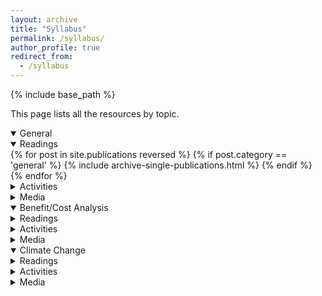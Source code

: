 ```yaml
---
layout: archive
title: "Syllabus"
permalink: /syllabus/
author_profile: true
redirect_from:
  - /syllabus
---
```


{% include base_path %}

This page lists all the resources by topic. 

<details open>
  <summary> General </summary>
  <div class="content">
    <details class="sub_detail" open>
      <summary> Readings </summary>
      <div class="content">
          {% for post in site.publications reversed %}
              {% if post.category == 'general' %}
                {% include archive-single-publications.html %}
              {% endif %}
          {% endfor %}
      </div>
    </details>
    <details class="sub_detail" close>
      <summary> Activities </summary>
      <div class="content">
          {% for post in site.activities reversed %}
              {% if post.category == 'general' %}
                {% include archive-single-activities.html %}
              {% endif %}
          {% endfor %}
      </div>
    </details>
    <details class="sub_detail" close>
      <summary> Media </summary>
      <div class="content">
        {% for post in site.media reversed %}
          {% if post.category == 'general' %}
            {% include archive-single-podcasts.html %}
          {% endif %}
        {% endfor %}
      </div>
    </details>

  </div>
</details>

<details open>
  <summary class = "id2"> Benefit/Cost Analysis </summary>
  <div class="content">
    <details class="sub_detail" close>
      <summary> Readings </summary>
      <div class="content">
          {% for post in site.publications reversed %}
              {% if post.category == 'benefit-cost' %}
                {% include archive-single-publications.html %}
              {% endif %}
          {% endfor %}
      </div>
    </details>
    <details class="sub_detail" close>
      <summary> Activities </summary>
      <div class="content">
          {% for post in site.activities reversed %}
              {% if post.category == 'benefit-cost' %}
                {% include archive-single-activities.html %}
              {% endif %}
          {% endfor %}
      </div>
    </details>
    <details class="sub_detail" close>
      <summary> Media </summary>
      <div class="content">
        {% for post in site.media reversed %}
          {% if post.category == 'benefit-cost' %}
            {% include archive-single-podcasts.html %}
          {% endif %}
        {% endfor %}
      </div>
    </details>

  </div>
</details>

<details open>
  <summary> Climate Change </summary>
  <div class="content">
    <details class="sub_detail" close>
      <summary> Readings </summary>
      <div class="content">
          {% for post in site.publications reversed %}
              {% if post.category == 'climate change' %}
                {% include archive-single-publications.html %}
              {% endif %}
          {% endfor %}
      </div>
    </details>
    <details class="sub_detail" close>
      <summary> Activities </summary>
      <div class="content">
          {% for post in site.activities reversed %}
              {% if post.category == 'climate change' %}
                {% include archive-single-activities.html %}
              {% endif %}
          {% endfor %}
      </div>
    </details>
    <details class="sub_detail" close>
      <summary> Media </summary>
      <div class="content">
        {% for post in site.media reversed %}
          {% if post.category == 'climate change' %}
            {% include archive-single-podcasts.html %}
          {% endif %}
        {% endfor %}
      </div>
    </details>

  </div>
</details>